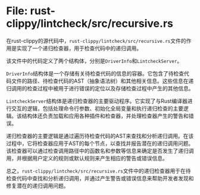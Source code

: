 # File: rust-clippy/lintcheck/src/recursive.rs

在rust-clippy的源代码中，`rust-clippy/lintcheck/src/recursive.rs`文件的作用是实现了一个递归检查器，用于检查代码中的递归调用。

该文件中的代码定义了两个结构体，分别是`DriverInfo`和`LintcheckServer`。

`DriverInfo`结构体是一个存储有关待检查代码的信息的容器。它包含了待检查代码文件的路径、待检查代码的AST（抽象语法树）和其他相关信息。这些信息在递归调用的检查过程中被用于进行错误的定位以及存储检查过程中产生的其他信息。

`LintcheckServer`结构体是递归检查器的主要驱动程序。它实现了与Rust编译器进行交互的逻辑，包括处理命令行参数、初始化全局变量和执行递归检查的主要逻辑。该结构体还负责加载和应用各种插件和检查器，并处理检查器产生的警告和错误。

递归检查器的主要逻辑是通过遍历待检查代码的AST来查找和分析递归调用。在该过程中，它将检查器应用于AST的每个节点，以查找并报告潜在的递归调用问题。该检查器可以通过检查调用路径中的函数名和参数等信息来确定是否发生了递归调用，并根据用户定义的规则或默认规则来产生相应的警告或错误信息。

总之，`rust-clippy/lintcheck/src/recursive.rs`文件中的递归检查器用于在待检查代码中查找和分析递归调用，并通过产生警告或错误信息来帮助开发者发现和修复潜在的递归调用问题。

